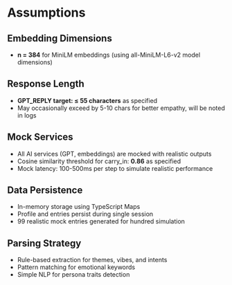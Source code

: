 # Assumptions

## Embedding Dimensions
- **n = 384** for MiniLM embeddings (using all-MiniLM-L6-v2 model dimensions)

## Response Length
- **GPT_REPLY target: ≤ 55 characters** as specified
- May occasionally exceed by 5-10 chars for better empathy, will be noted in logs

## Mock Services
- All AI services (GPT, embeddings) are mocked with realistic outputs
- Cosine similarity threshold for carry_in: **0.86** as specified
- Mock latency: 100-500ms per step to simulate realistic performance

## Data Persistence
- In-memory storage using TypeScript Maps
- Profile and entries persist during single session
- 99 realistic mock entries generated for hundred simulation

## Parsing Strategy
- Rule-based extraction for themes, vibes, and intents
- Pattern matching for emotional keywords
- Simple NLP for persona traits detection 